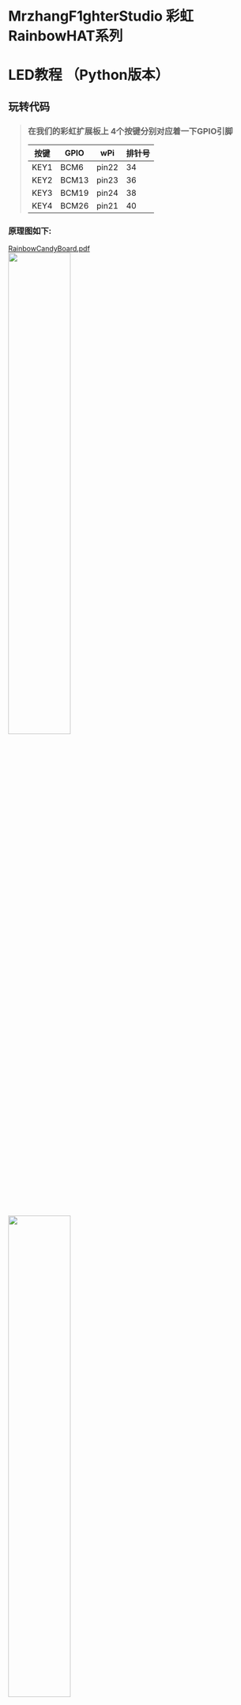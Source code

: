 # MrzhangF1ghterStudio 彩虹RainbowHAT系列
# LED教程 （Python版本）

## 玩转代码
> ### 在我们的彩虹扩展板上 4个按键分别对应着一下GPIO引脚
> |按键 | GPIO | wPi |排针号|
> |----|-----|-----|-----|
> |KEY1|BCM6 |pin22| 34  |    
> |KEY2|BCM13|pin23| 36  |
> |KEY3|BCM19|pin24| 38  |
> |KEY4|BCM26|pin21| 40  |

### 原理图如下:
[RainbowCandyBoard.pdf](https://github.com/MrzhangF1ghter/RainbowCandyBoard/blob/master/schematic/RainbowCandyBoard_Rev2.0.pdf)<br>
<img src="https://img.alicdn.com/imgextra/i4/1887229091/O1CN012H1j60vRNTnaLYi_!!1887229091.png" width=50% height=50%/><br>
<img src="https://img.alicdn.com/imgextra/i4/1887229091/O1CN012H1j62lVcPG2HmM_!!1887229091.png" width=50% height=50%/><br>
> 我们采用的是跳帽来连接IO口，你可以在彩虹板上看到有一排彩虹色的跳帽，找到KEY1、KEY2、KEY3、KEY4，那就是与IO连接的端口，具体端口号请看原理图。
> 当我们想接自己io的时候，可以将跳帽拔开，那么板上的外设就和io口断开了，然后插上你想接的外设即可。

### 扫描版本 keyScan.py
```Python
#!/usr/bin/python
# -*- coding:utf-8 -*-
#此版本为扫描法判断按键是否按下，耗费cpu资源，建议使用中断法实现
import RPi.GPIO as GPIO
import time
i=0;
#定义一个存放按键引脚号的列表
keys_pin = [6,13,19,26];

print("Key Test Program");
GPIO.setmode(GPIO.BCM);#设置为BCM引脚模式
for x in keys_pin:
	GPIO.setup(x,GPIO.IN,GPIO.PUD_UP);#设置为输入 上拉模式
	pass
	
while True:
	i=i+1;
	time.sleep(0.05)#休眠5毫秒扫描一次按键是否按下
	if GPIO.input(keys_pin[i]) == 0:
		print("KEY %d PRESS" %(i+1));
		while GPIO.input(keys_pin[i]) == 0:#消抖
			time.sleep(0.01);
	if(i==3):
		i=-1;
```
### 中断版本 keyInterrupt.py
> 首先先用gedit、pluma、vim等文本编辑工具打开该文件夹下的`keyInterrupt.py`,如下，我们可以看看注释进行理解。
```Python
#!/usr/bin/python
# -*- coding:utf-8 -*-
#此版本为中断版本，按键按下时会产生中断，我们利用中断处理函数实现我们的功能
import RPi.GPIO as GPIO
import time

#定义一个存放按键引脚号的列表
keys_pin = [6,13,19,26];

def key_Interrupt(key):
			print("KEY %d PRESS" %(keys_pin.index(key)+1));
	
print("Key Test Program,Interrupt version.");			
GPIO.setmode(GPIO.BCM);#设置为BCM引脚模式
for i in keys_pin:
	GPIO.setup(i,GPIO.IN,GPIO.PUD_UP);#设置为输入 上拉模式
	pass		
#添加事件处理 下降沿触发调用keyx_Interrupt()函数，延时200
for i in range(len(keys_pin)):
	GPIO.add_event_detect(keys_pin[i],GPIO.FALLING,key_Interrupt,200)
	pass
while True:
	time.sleep(1)#不占用cpu资源，当按键按下进入中断处理
```
## 玩
> 当我们修改了Python版本代码后想运行时，保存后即可运行<br>
> 执行验证
> `./python 程序名`
> 例:`python keyInterrupt.py`
> `python keyScan.py`
> 按了回车后，按下按键将会打印对应按键<br>
> 按下`Ctrl+C`结束程序<br>
